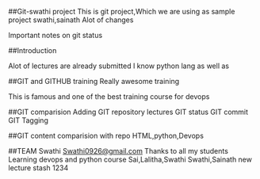##Git-swathi project
This is git project,Which we are using as sample project
swathi,sainath
Alot of changes

Important notes on git status


##Introduction

Alot of lectures are already submitted
I know python lang as well as

##GIT and GITHUB training
Really awesome training

This is famous and one of the best training course for devops

##GIT comparision
Adding GIT repository lectures
GIT status
GIT commit
GIT Tagging


##GIT content
comparision with repo
HTML,python,Devops

##TEAM
Swathi
Swathi0926@gmail.com
Thanks to all my students
Learning devops and python course
Sai,Lalitha,Swathi
Swathi,Sainath
new lecture stash
1234
